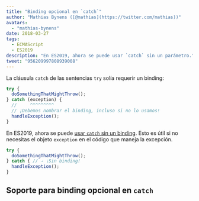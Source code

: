```yaml
---
title: "Binding opcional en `catch`"
author: "Mathias Bynens ([@mathias](https://twitter.com/mathias))"
avatars:
  - "mathias-bynens"
date: 2018-03-27
tags:
  - ECMAScript
  - ES2019
description: "En ES2019, ahora se puede usar `catch` sin un parámetro."
tweet: "956209997808939008"
---
```

La cláusula `catch` de las sentencias `try` solía requerir un binding:

```js
try {
  doSomethingThatMightThrow();
} catch (exception) {
  //     ^^^^^^^^^
  // ¡Debemos nombrar el binding, incluso si no lo usamos!
  handleException();
}
```

En ES2019, ahora se puede [usar `catch` sin un binding](https://tc39.es/proposal-optional-catch-binding/). Esto es útil si no necesitas el objeto `exception` en el código que maneja la excepción.

```js
try {
  doSomethingThatMightThrow();
} catch { // → ¡Sin binding!
  handleException();
}
```

## Soporte para binding opcional en `catch`

<feature-support chrome="66 /blog/v8-release-66#optional-catch-binding"
                 firefox="58 https://bugzilla.mozilla.org/show_bug.cgi?id=1380881"
                 safari="yes https://trac.webkit.org/changeset/220068/webkit"
                 nodejs="10 https://github.com/nodejs/node/blob/master/doc/changelogs/CHANGELOG_V10.md#2018-04-24-version-1000-current-jasnell"
                 babel="yes"></feature-support>

<!--truncate-->